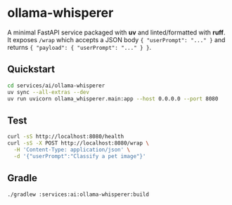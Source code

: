 # ollama-whisperer

A minimal FastAPI service packaged with **uv** and linted/formatted with **ruff**. It exposes `/wrap` which accepts a JSON body `{ "userPrompt": "..." }` and returns `{ "payload": { "userPrompt": "..." } }`.

## Quickstart

```bash
cd services/ai/ollama-whisperer
uv sync --all-extras --dev
uv run uvicorn ollama_whisperer.main:app --host 0.0.0.0 --port 8080
```

## Test

```bash
curl -sS http://localhost:8080/health
curl -sS -X POST http://localhost:8080/wrap \
  -H 'Content-Type: application/json' \
  -d '{"userPrompt":"Classify a pet image"}'
```

## Gradle

```bash
./gradlew :services:ai:ollama-whisperer:build
```
